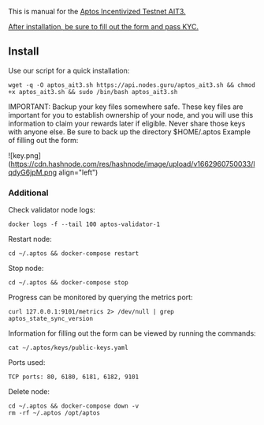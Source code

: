 This is manual for the [Aptos Incentivized Testnet AIT3.](https://medium.com/aptoslabs/welcome-to-aptos-incentivized-testnet-3-9d7ce888205c)



[After installation, be sure to fill out the  form  and pass KYC.](https://aptoslabs.com/incentivized-testnet)

## Install

Use our script for a quick installation:


```
wget -q -O aptos_ait3.sh https://api.nodes.guru/aptos_ait3.sh && chmod +x aptos_ait3.sh && sudo /bin/bash aptos_ait3.sh
``` 

IMPORTANT: Backup your key files somewhere safe. These key files are important for you to establish ownership of your node, and you will use this information to claim your rewards later if eligible. Never share those keys with anyone else. Be sure to back up the directory $HOME/.aptos
Example of filling out the form:


![key.png](https://cdn.hashnode.com/res/hashnode/image/upload/v1662960750033/lqdyG6jpM.png align="left")

### Additional

Check validator node logs:


```
docker logs -f --tail 100 aptos-validator-1
``` 


Restart node:


```
cd ~/.aptos && docker-compose restart
``` 

Stop node:


```
cd ~/.aptos && docker-compose stop
``` 

Progress can be monitored by querying the metrics port:


```
curl 127.0.0.1:9101/metrics 2> /dev/null | grep aptos_state_sync_version
``` 

Information for filling out the form can be viewed by running the commands:


```
cat ~/.aptos/keys/public-keys.yaml
``` 

Ports used:


```
TCP ports: 80, 6180, 6181, 6182, 9101
``` 


Delete node:


```
cd ~/.aptos && docker-compose down -v
rm -rf ~/.aptos /opt/aptos
``` 
